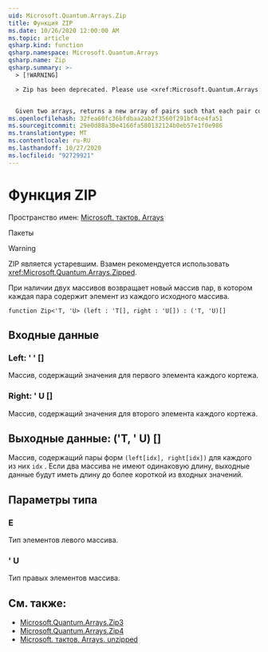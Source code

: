 ```yaml
---
uid: Microsoft.Quantum.Arrays.Zip
title: Функция ZIP
ms.date: 10/26/2020 12:00:00 AM
ms.topic: article
qsharp.kind: function
qsharp.namespace: Microsoft.Quantum.Arrays
qsharp.name: Zip
qsharp.summary: >-
  > [!WARNING]

  > Zip has been deprecated. Please use <xref:Microsoft.Quantum.Arrays.Zipped> instead.


  Given two arrays, returns a new array of pairs such that each pair contains an element from each original array.
ms.openlocfilehash: 32fea60fc36bfdbaa2ab2f3560f291bf4ce4fa51
ms.sourcegitcommit: 29e0d88a30e4166fa580132124b0eb57e1f0e986
ms.translationtype: MT
ms.contentlocale: ru-RU
ms.lasthandoff: 10/27/2020
ms.locfileid: "92729921"
---
```

# <a name="zip-function"></a>Функция ZIP

Пространство имен: [Microsoft. тактов. Arrays](xref:Microsoft.Quantum.Arrays)

Пакеты [](https://nuget.org/packages/)


> [!WARNING]
> ZIP является устаревшим. Взамен рекомендуется использовать <xref:Microsoft.Quantum.Arrays.Zipped>.

При наличии двух массивов возвращает новый массив пар, в котором каждая пара содержит элемент из каждого исходного массива.

```qsharp
function Zip<'T, 'U> (left : 'T[], right : 'U[]) : ('T, 'U)[]
```


## <a name="input"></a>Входные данные

### <a name="left--t"></a>Left: ' ' []

Массив, содержащий значения для первого элемента каждого кортежа.


### <a name="right--u"></a>Right: ' U []

Массив, содержащий значения для второго элемента каждого кортежа.



## <a name="output--tu"></a>Выходные данные: ('T, ' U) []

Массив, содержащий пары форм `(left[idx], right[idx])` для каждого из них `idx` . Если два массива не имеют одинаковую длину, выходные данные будут иметь длину до более короткой из входных значений.

## <a name="type-parameters"></a>Параметры типа

### <a name="t"></a>Е

Тип элементов левого массива.
### <a name="u"></a>' U

Тип правых элементов массива.

## <a name="see-also"></a>См. также:

- [Microsoft.Quantum.Arrays.Zip3](xref:Microsoft.Quantum.Arrays.Zip3)
- [Microsoft.Quantum.Arrays.Zip4](xref:Microsoft.Quantum.Arrays.Zip4)
- [Microsoft. тактов. Arrays. unzipped](xref:Microsoft.Quantum.Arrays.Unzipped)